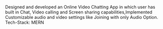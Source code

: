 
Designed and developed an Online Video Chatting App in which user has built in Chat, Video calling and Screen sharing capabilities,Implemented Customizable audio and video settings like Joining with only Audio Option.
Tech-Stack: MERN
